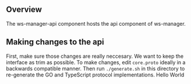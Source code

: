 ## Overview
The ws-manager-api component hosts the api component of ws-manager.

## Making changes to the api
First, make sure those changes are really neccesary. We want to keep the interface as trim as possible.
To make changes, edit `core.proto` ideally in a backwards compatible manner. Then run `./generate.sh` in this directory to re-generate the GO and TypeScript protocol implementations.
Hello World
